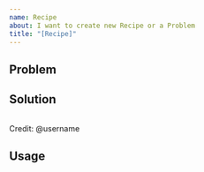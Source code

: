 ```yaml
---
name: Recipe
about: I want to create new Recipe or a Problem
title: "[Recipe]"
---
```


## Problem

<!-- Write few words with the problem you want to solve -->

## Solution

<!--

use code blocks with Scheme highlighting to put your solution
If you get comment you can edit the issue and add best solution
with the username of the author with @ in front

-->
    
```scheme

```

Credit: @username <!-- author of the solution, best is GitHub username -->

## Usage

```scheme

```
